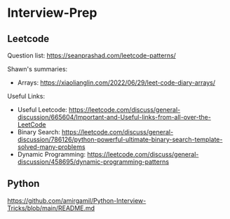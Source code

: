 # Interview-Prep

## Leetcode

Question list: https://seanprashad.com/leetcode-patterns/

Shawn's summaries: 
- Arrays: https://xiaolianglin.com/2022/06/29/leet-code-diary-arrays/
  
Useful Links:
- Useful Leetcode: https://leetcode.com/discuss/general-discussion/665604/Important-and-Useful-links-from-all-over-the-LeetCode
- Binary Search: https://leetcode.com/discuss/general-discussion/786126/python-powerful-ultimate-binary-search-template-solved-many-problems
- Dynamic Programming: https://leetcode.com/discuss/general-discussion/458695/dynamic-programming-patterns

## Python

https://github.com/amirgamil/Python-Interview-Tricks/blob/main/README.md
